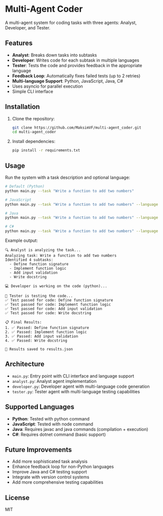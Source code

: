 

# Multi-Agent Coder

A multi-agent system for coding tasks with three agents: Analyst, Developer, and Tester.

## Features

- **Analyst**: Breaks down tasks into subtasks
- **Developer**: Writes code for each subtask in multiple languages
- **Tester**: Tests the code and provides feedback in the appropriate language
- **Feedback Loop**: Automatically fixes failed tests (up to 2 retries)
- **Multi-language Support**: Python, JavaScript, Java, C#
- Uses asyncio for parallel execution
- Simple CLI interface

## Installation

1. Clone the repository:
   ```bash
   git clone https://github.com/MaksimVF/multi-agent_coder.git
   cd multi-agent_coder
   ```

2. Install dependencies:
   ```bash
   pip install -r requirements.txt
   ```

## Usage

Run the system with a task description and optional language:

```bash
# Default (Python)
python main.py --task "Write a function to add two numbers"

# JavaScript
python main.py --task "Write a function to add two numbers" --language javascript

# Java
python main.py --task "Write a function to add two numbers" --language java

# C#
python main.py --task "Write a function to add two numbers" --language csharp
```

Example output:

```
🔍 Analyst is analyzing the task...
Analyzing task: Write a function to add two numbers
Identified 4 subtasks:
  - Define function signature
  - Implement function logic
  - Add input validation
  - Write docstring

💻 Developer is working on the code (python)...

🧪 Tester is testing the code...
✅ Test passed for code: Define function signature
✅ Test passed for code: Implement function logic
✅ Test passed for code: Add input validation
✅ Test passed for code: Write docstring

📋 Final Results:
1. ✅ Passed: Define function signature
2. ✅ Passed: Implement function logic
3. ✅ Passed: Add input validation
4. ✅ Passed: Write docstring

💾 Results saved to results.json
```

## Architecture

- `main.py`: Entry point with CLI interface and language support
- `analyst.py`: Analyst agent implementation
- `developer.py`: Developer agent with multi-language code generation
- `tester.py`: Tester agent with multi-language testing capabilities

## Supported Languages

- **Python**: Tested with python command
- **JavaScript**: Tested with node command
- **Java**: Requires javac and java commands (compilation + execution)
- **C#**: Requires dotnet command (basic support)

## Future Improvements

- Add more sophisticated task analysis
- Enhance feedback loop for non-Python languages
- Improve Java and C# testing support
- Integrate with version control systems
- Add more comprehensive testing capabilities

## License

MIT
